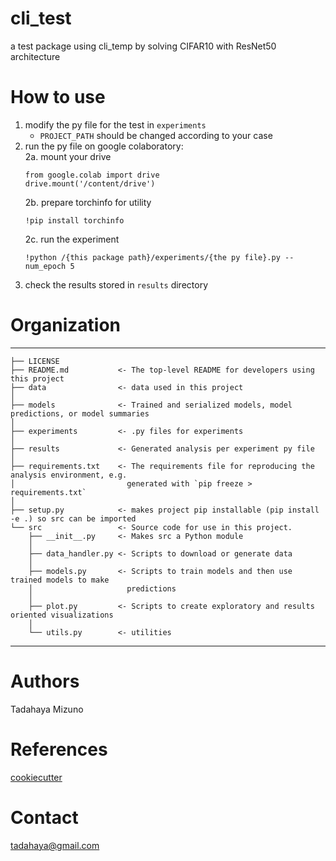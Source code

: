 # cli_test
a test package using cli_temp by solving CIFAR10 with ResNet50 architecture  

# How to use
1. modify the py file for the test in ```experiments```  
   - ```PROJECT_PATH``` should be changed according to your case  
2. run the py file on google colaboratory:  
   2a. mount your drive  
   ```
   from google.colab import drive
   drive.mount('/content/drive')
   ```
   2b. prepare torchinfo for utility  
   ```
   !pip install torchinfo
   ```  
   2c. run the experiment  
   ```
   !python /{this package path}/experiments/{the py file}.py --num_epoch 5
   ```
3. check the results stored in ```results``` directory  

# Organization
------------  

    ├── LICENSE  
    ├── README.md           <- The top-level README for developers using this project  
    ├── data                <- data used in this project  
    │
    ├── models              <- Trained and serialized models, model predictions, or model summaries  
    │
    ├── experiments         <- .py files for experiments
    │
    ├── results             <- Generated analysis per experiment py file
    │
    ├── requirements.txt    <- The requirements file for reproducing the analysis environment, e.g.
    │                         generated with `pip freeze > requirements.txt`
    │
    ├── setup.py            <- makes project pip installable (pip install -e .) so src can be imported
    └── src                 <- Source code for use in this project.
        ├── __init__.py     <- Makes src a Python module
        │
        ├── data_handler.py <- Scripts to download or generate data
        │
        ├── models.py       <- Scripts to train models and then use trained models to make
        │                     predictions
        │
        ├── plot.py         <- Scripts to create exploratory and results oriented visualizations
        │
        └── utils.py        <- utilities

------------

# Authors
Tadahaya Mizuno

# References
[cookiecutter](https://github.com/cookiecutter/cookiecutter)  

# Contact
tadahaya@gmail.com  